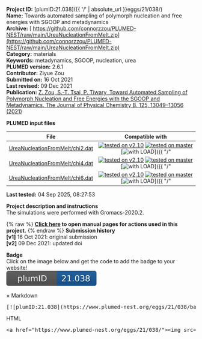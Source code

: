 **Project ID:** [plumID:21.038]({{ '/' | absolute_url }}eggs/21/038/)  
**Name:**  Towards automated sampling of polymorph nucleation and free energies with SGOOP and metadynamics  
**Archive:** [ https://github.com/connorzzou/PLUMED-NEST/raw/main/UreaNucleationFromMelt.zip](https://github.com/connorzzou/PLUMED-NEST/raw/main/UreaNucleationFromMelt.zip)  
**Category:**  materials  
**Keywords:**  metadynamics, SGOOP, nucleation, urea  
**PLUMED version:**  2.6.1  
**Contributor:**  Ziyue Zou  
**Submitted on:** 16 Oct 2021  
**Last revised:** 09 Dec 2021  
**Publication:** [Z. Zou, S.-T. Tsai, P. Tiwary, Toward Automated Sampling of Polymorph Nucleation and Free Energies with the SGOOP and Metadynamics. The Journal of Physical Chemistry B. 125, 13049–13056 (2021)](http://dx.doi.org/10.1021/acs.jpcb.1c07595)  
  
**PLUMED input files**  
  
| File     | Compatible with |  
|:--------:|:--------:|  
| [UreaNucleationFromMelt/chi2.dat](./data/UreaNucleationFromMelt/chi2.dat.md) |  [![tested on v2.10](https://img.shields.io/badge/v2.10-passing-green.svg)](data/UreaNucleationFromMelt/chi2.dat.plumed.stderr) [![tested on master](https://img.shields.io/badge/master-passing-green.svg)](data/UreaNucleationFromMelt/chi2.dat.plumed_master.stderr) [![with LOAD](https://img.shields.io/badge/with-LOAD-yellow.svg)]({{ "/" | absolute_url }}badges) |  
| [UreaNucleationFromMelt/chi4.dat](./data/UreaNucleationFromMelt/chi4.dat.md) |  [![tested on v2.10](https://img.shields.io/badge/v2.10-passing-green.svg)](data/UreaNucleationFromMelt/chi4.dat.plumed.stderr) [![tested on master](https://img.shields.io/badge/master-passing-green.svg)](data/UreaNucleationFromMelt/chi4.dat.plumed_master.stderr) [![with LOAD](https://img.shields.io/badge/with-LOAD-yellow.svg)]({{ "/" | absolute_url }}badges) |  
| [UreaNucleationFromMelt/chi6.dat](./data/UreaNucleationFromMelt/chi6.dat.md) |  [![tested on v2.10](https://img.shields.io/badge/v2.10-passing-green.svg)](data/UreaNucleationFromMelt/chi6.dat.plumed.stderr) [![tested on master](https://img.shields.io/badge/master-passing-green.svg)](data/UreaNucleationFromMelt/chi6.dat.plumed_master.stderr) [![with LOAD](https://img.shields.io/badge/with-LOAD-yellow.svg)]({{ "/" | absolute_url }}badges) |  
  
**Last tested:**  04 Sep 2025, 08:27:53
  
**Project description and instructions**  
The simulations were performed with Gromacs-2020.2. 

  
{% raw %}
<b><a href="https://www.plumed.org/doc-master/user-doc/html/actionlist/?actions=METAD,INCLUDE,LOAD,GROUP,VOLUME,COORDINATIONNUMBER,CENTER,COMBINE,ENERGY,PRINT" target="_blank">Click here</a> to open manual pages for actions used in this project.</b>
{% endraw %}
**Submission history**  
**[v1]** 16 Oct 2021: original submission  
**[v2]** 09 Dec 2021: updated doi  
  
**Badge**  
Click on the image below and get the code to add the badge to your website!  
<img src="./badge.svg" alt="plumeDnest:21.038" id="myBtn" class="badge">
<div id="myModal" class="modal">
  <div class="modal-content">
    <span class="close">&times;</span>
    Markdown<pre>[![plumID:21.038](https://www.plumed-nest.org/eggs/21/038/badge.svg)](https://www.plumed-nest.org/eggs/21/038/)</pre>
    HTML<pre>&lt;a href="https://www.plumed-nest.org/eggs/21/038/"&gt;&lt;img src="https://www.plumed-nest.org/eggs/21/038/badge.svg" alt="plumID:21.038"&gt;&lt;/a&gt;</pre>
  </div>
</div>
